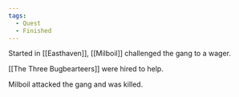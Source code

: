 ```yaml
---
tags:
  - Quest
  - Finished
---
```

Started in [[Easthaven]], [[Milboil]] challenged the gang to a wager. 

[[The Three Bugbearteers]] were hired to help.

Milboil attacked the gang and was killed.